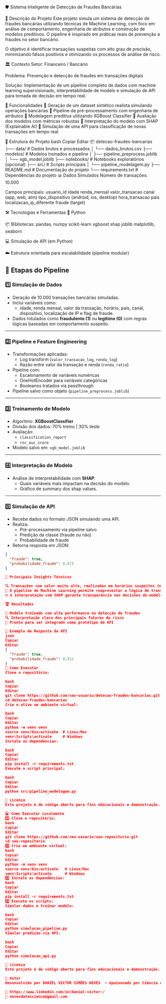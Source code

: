🛡️ Sistema Inteligente de Detecção de Fraudes Bancárias

🚀 Descrição do Projeto
Este projeto simula um sistema de detecção de fraudes bancárias utilizando técnicas de Machine Learning, com foco em análise de comportamento, engenharia de atributos e construção de modelos preditivos. O pipeline é inspirado em práticas reais de prevenção a fraudes no setor bancário.

O objetivo é identificar transações suspeitas com alto grau de precisão, minimizando falsos positivos e otimizando os processos de análise de risco.

🏛️ Contexto
Setor: Financeiro / Bancário

Problema: Prevenção e detecção de fraudes em transações digitais

Solução: Implementação de um pipeline completo de dados com machine learning supervisionado, interpretabilidade de modelo e simulação de API para tomada de decisão em tempo real.

🔧 Funcionalidades
🔹 Geração de um dataset sintético realista simulando operações bancárias
🔹 Pipeline de pré-processamento com engenharia de atributos
🔹 Modelagem preditiva utilizando XGBoost Classifier
🔹 Avaliação dos modelos com métricas robustas
🔹 Interpretação do modelo com SHAP (Explainable AI)
🔹 Simulação de uma API para classificação de novas transações em tempo real

📁 Estrutura do Projeto
bash
Copiar
Editar
📦 detecao-fraudes-bancarias
├── data/                # Dados brutos e processados
│   └── dados_brutos.csv
├── modelos/             # Modelos treinados e pipeline
│   ├── pipeline_preprocess.joblib
│   └── xgb_model.joblib
├── notebooks/           # Notebooks exploratórios (opcional)
├── src/                 # Scripts principais
│   └── pipeline_modelagem.py
├── README.md            # Documentação do projeto
└── requirements.txt     # Dependências do projeto
📊 Dados Simulados
Número de transações: 10.000

Campos principais:
usuario_id
idade
renda_mensal
valor_transacao
canal (app, web, atm)
tipo_dispositivo (android, ios, desktop)
hora_transacao
pais
localizacao_ip_diferente
fraude (target)

🛠️ Tecnologias e Ferramentas
🐍 Python

📦 Bibliotecas:
pandas, numpy
scikit-learn
xgboost
shap
joblib
matplotlib, seaborn

💻 Simulação de API (em Python)

☁️ Estrutura orientada para escalabilidade (pipeline modular)

🧠 Etapas do Pipeline
---

### 1️⃣ Simulação de Dados
- Geração de 10.000 transações bancárias simuladas.
- Inclui variáveis como:
  - idade, renda mensal, valor da transação, horário, país, canal, dispositivo, localização de IP e flag de fraude.
- Dados rotulados como **fraudulento (1)** ou **legítimo (0)** com regras lógicas baseadas em comportamento suspeito.

---

### 2️⃣ Pipeline e Feature Engineering
- Transformações aplicadas:
  - Log transform (`valor_transacao_log`, `renda_log`)
  - Razão entre valor da transação e renda (`renda_ratio`)
- Pipeline com:
  - Escalonamento de variáveis numéricas
  - OneHotEncoder para variáveis categóricas
  - Booleanos tratados via passthrough
- Pipeline salvo como objeto (`pipeline_preprocess.joblib`)

---

### 3️⃣ Treinamento de Modelo
- Algoritmo: **XGBoostClassifier**
- Divisão dos dados: 70% treino | 30% teste
- Avaliação:
  - `classification_report`
  - `roc_auc_score`
- Modelo salvo em: `xgb_model.joblib`

---

### 4️⃣ Interpretação de Modelo
- Análise de interpretabilidade com **SHAP**:
  - Quais variáveis mais impactam na decisão do modelo.
  - Gráfico de summary dos shap values.

---

### 5️⃣ Simulação de API
- Recebe dados no formato JSON simulando uma API.
- Realiza:
  - Pré-processamento via pipeline salvo
  - Predição da classe (fraude ou não)
  - Probabilidade de fraude
- Retorna resposta em JSON:

```json
{
  "fraude": true,
  "probabilidade_fraude": 0.873
}

🧠 Principais Insights Técnicos

🔍 Transações com valor muito alto, realizadas em horários suspeitos (madrugada) ou de localização IP diferente do habitual, aumentam significativamente a probabilidade de fraude.
🔗 O pipeline de Machine Learning permite reaproveitar a lógica de transformação tanto no treinamento quanto em produção (API).
💡 A interpretação com SHAP garante transparência nas decisões do modelo, fundamental em sistemas antifraude para instituições financeiras.

🏆 Resultados

🎯 Modelo treinado com alta performance na detecção de fraudes
🔍 Interpretação clara dos principais fatores de risco
🚀 Pronto para ser integrado como protótipo de API

📌 Exemplo de Resposta da API
json
Copiar
Editar
{
  "fraude": true,
  "probabilidade_fraude": 0.912
}
🚀 Como Executar
Clone o repositório:

bash
Copiar
Editar
git clone https://github.com/seu-usuario/detecao-fraudes-bancarias.git
cd detecao-fraudes-bancarias
Crie e ative um ambiente virtual:

bash
Copiar
Editar
python -m venv venv
source venv/bin/activate  # Linux/Mac
venv\Scripts\activate     # Windows
Instale as dependências:

bash
Copiar
Editar
pip install -r requirements.txt
Execute o script principal:

bash
Copiar
Editar
python src/pipeline_modelagem.py

📜 Licença
Este projeto é de código aberto para fins educacionais e demonstração. Sinta-se livre para utilizar, estudar e adaptar, dando os devidos créditos.

💻 Como Executar Localmente
1️⃣ Clone o repositório:
bash
Copiar
Editar
git clone https://github.com/seu-usuario/seu-repositorio.git
cd seu-repositorio
2️⃣ Crie um ambiente virtual:
bash
Copiar
Editar
python -m venv venv
source venv/bin/activate   # Linux/Mac
venv\Scripts\activate      # Windows
3️⃣ Instale as dependências:
bash
Copiar
Editar
pip install -r requirements.txt
4️⃣ Execute os scripts:
Simular dados e treinar modelo:

bash
Copiar
Editar
python simulacao_pipeline.py
Simular predição via API:

bash
Copiar
Editar
python simulacao_api.py

📜 Licença
Este projeto é de código aberto para fins educacionais e demonstração. Sinta-se livre para utilizar, estudar e adaptar, dando os devidos créditos.

🧠 Autor
Desenvolvido por DANIEL VICTOR SIMÕES NEVES  — Apaixonado por Ciência de Dados, Machine Learning e Prevenção de Fraudes.

🔗 https://www.linkedin.com/in/daniel-victor-/
📧 nevesdatascience@gmail.com


